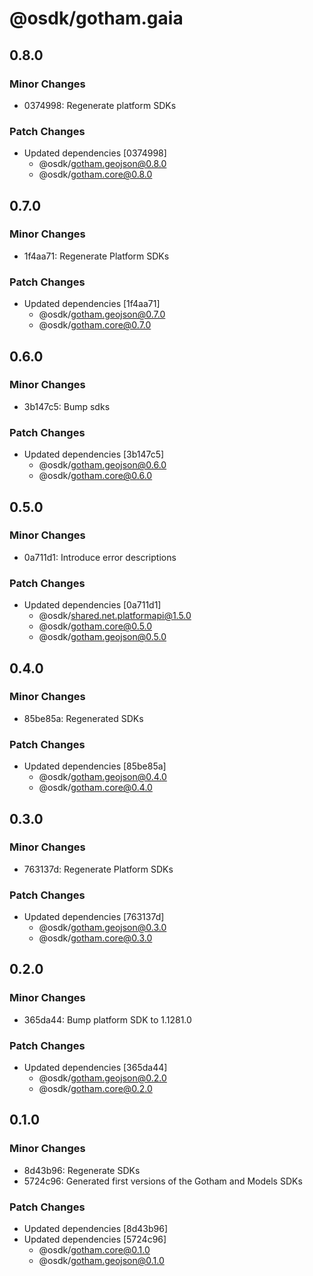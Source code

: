 # @osdk/gotham.gaia

## 0.8.0

### Minor Changes

- 0374998: Regenerate platform SDKs

### Patch Changes

- Updated dependencies [0374998]
  - @osdk/gotham.geojson@0.8.0
  - @osdk/gotham.core@0.8.0

## 0.7.0

### Minor Changes

- 1f4aa71: Regenerate Platform SDKs

### Patch Changes

- Updated dependencies [1f4aa71]
  - @osdk/gotham.geojson@0.7.0
  - @osdk/gotham.core@0.7.0

## 0.6.0

### Minor Changes

- 3b147c5: Bump sdks

### Patch Changes

- Updated dependencies [3b147c5]
  - @osdk/gotham.geojson@0.6.0
  - @osdk/gotham.core@0.6.0

## 0.5.0

### Minor Changes

- 0a711d1: Introduce error descriptions

### Patch Changes

- Updated dependencies [0a711d1]
  - @osdk/shared.net.platformapi@1.5.0
  - @osdk/gotham.core@0.5.0
  - @osdk/gotham.geojson@0.5.0

## 0.4.0

### Minor Changes

- 85be85a: Regenerated SDKs

### Patch Changes

- Updated dependencies [85be85a]
  - @osdk/gotham.geojson@0.4.0
  - @osdk/gotham.core@0.4.0

## 0.3.0

### Minor Changes

- 763137d: Regenerate Platform SDKs

### Patch Changes

- Updated dependencies [763137d]
  - @osdk/gotham.geojson@0.3.0
  - @osdk/gotham.core@0.3.0

## 0.2.0

### Minor Changes

- 365da44: Bump platform SDK to 1.1281.0

### Patch Changes

- Updated dependencies [365da44]
  - @osdk/gotham.geojson@0.2.0
  - @osdk/gotham.core@0.2.0

## 0.1.0

### Minor Changes

- 8d43b96: Regenerate SDKs
- 5724c96: Generated first versions of the Gotham and Models SDKs

### Patch Changes

- Updated dependencies [8d43b96]
- Updated dependencies [5724c96]
  - @osdk/gotham.core@0.1.0
  - @osdk/gotham.geojson@0.1.0
